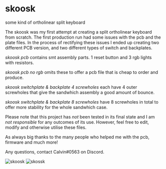 # skoosk

some kind of ortholinear split keyboard

The skoosk was my first attempt at creating a split ortholinear keyboard from scratch. The first production run had some issues with the pcb and the plate files. In the process of rectifying these issues I ended up creating two different PCB version, and two different types of switch and backplates.

*skoosk pcb* contains smt assembly parts. 1 reset button and 3 rgb lights with resistors.

*skoosk pcb no rgb* omits these to offer a pcb file that is cheap to order and produce.

*skoosk switchplate & backplate 4 screwholes* each have 4 outer screwholes that give the sandwhich assembly a good amount of bounce.

*skoosk switchplate & backplate 8 screwholes* have 8 screwholes in total to offer more stability for the whole sandwhich case.

Please note that this project has *not* been tested in its final state and I am *not responsible* for any outcomes of its use. However, feel free to edit, modify and otherwise utilise these files.

As always big thanks to the many people who helped me with the pcb, firmware and much more! 

Any questions, contact Calvin#0563 on Discord.

![skoosk](https://i.imgur.com/y62HtcG)
![skossk](https://i.imgur.com/dDfl0X6)



